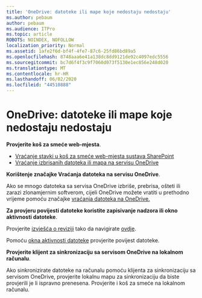 ```yaml
---
title: 'OneDrive: datoteke ili mape koje nedostaju nedostaju'
ms.author: pebaum
author: pebaum
ms.audience: ITPro
ms.topic: article
ROBOTS: NOINDEX, NOFOLLOW
localization_priority: Normal
ms.assetid: 1afe2f6d-bf4f-4fe7-87c6-25fd86bd89a5
ms.openlocfilehash: 8748aaa6e41a138dc8dd9121de92c4097edc5556
ms.sourcegitcommit: bc7d6f4f3c9f7060d073f5130e1ec856e248d020
ms.translationtype: MT
ms.contentlocale: hr-HR
ms.lasthandoff: 06/02/2020
ms.locfileid: "44510888"
---
```

# <a name="onedrive-missing-files-or-folders"></a>OneDrive: datoteke ili mape koje nedostaju nedostaju

**Provjerite koš za smeće web-mjesta**.

- [Vraćanje stavki u koš za smeće web-mjesta sustava SharePoint](https://support.office.com/article/restore-deleted-items-from-the-site-collection-recycle-bin-5fa924ee-16d7-487b-9a0a-021b9062d14b)
- [Vraćanje izbrisanih datoteka ili mapa na servisu OneDrive](https://support.office.com/article/Restore-deleted-files-or-folders-in-OneDrive-949ada80-0026-4db3-a953-c99083e6a84f)


**Korištenje značajke Vraćanja datoteka na servisu OneDrive**. 

Ako se mnogo datoteka sa servisa OneDrive izbriše, prebrisa, ošteti ili zarazi zlonamjernim softverom, cijeli OneDrive možete vratiti u prethodno vrijeme pomoću značajke [vraćanja datoteka na OneDrive.](https://support.office.com/article/Restore-your-OneDrive-fa231298-759d-41cf-bcd0-25ac53eb8a15)


**Za provjeru povijesti datoteke koristite zapisivanje nadzora ili okno aktivnosti datoteke**.

Provjerite [izvješća o reviziji](https://docs.microsoft.com/microsoft-365/compliance/search-the-audit-log-in-security-and-compliance) tako da navigirate [ovdje](https://sip.protection.office.com/).


Pomoću [okna aktivnosti datoteke](https://support.office.com/article/File-activity-in-a-document-library-6105ecda-1dd0-4f6f-9542-102bf5c0ffe0) provjerite povijest datoteke.


**Provjerite klijent za sinkronizaciju sa servisom OneDrive na lokalnom računalu**.

Ako sinkronizirate datoteke na računalu pomoću klijenta za sinkronizaciju sa servisom OneDrive, provjerite lokalnu mapu za sinkronizaciju da biste provjerili je li ispravno prenesena. Provjerite i koš za smeće na lokalnom računalu.

